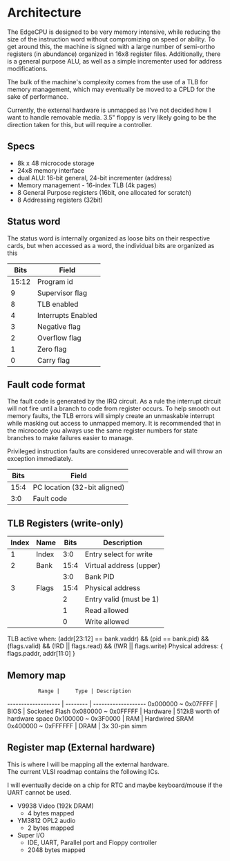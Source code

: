 Architecture
============

The EdgeCPU is designed to be very memory intensive, while reducing the size of the instruction word
without compromizing on speed or ability.  To get around this, the machine is signed with a large
number of semi-ortho registers (in abundance) organized in 16x8 register files.  Additionally, there
is a general purpose ALU, as well as a simple incrementer used for address modifications.

The bulk of the machine's complexity comes from the use of a TLB for memory management, which may
eventually be moved to a CPLD for the sake of performance.

Currently, the external hardware is unmapped as I've not decided how I want to handle removable media.
3.5" floppy is very likely going to be the direction taken for this, but will require a controller.

Specs
-----

* 8k x 48 microcode storage
* 24x8 memory interface
* dual ALU: 16-bit general, 24-bit incrementer (address)
* Memory management - 16-index TLB (4k pages)
* 8 General Purpose registers (16bit, one allocated for scratch)
* 8 Addressing registers (32bit)

Status word
-----------

The status word is internally organized as loose bits on their respective cards, but when accessed as
a word, the individual bits are organized as this

 Bits | Field
----- | ----------
15:12 | Program id
    9 | Supervisor flag
    8 | TLB enabled
    4 | Interrupts Enabled
    3 | Negative flag
    2 | Overflow flag
    1 | Zero flag
    0 | Carry flag

Fault code format
-----------------

The fault code is generated by the IRQ circuit.  As a rule the interrupt circuit will not fire until a branch
to code from register occurs.  To help smooth out memory faults, the TLB errors will simply create an unmaskable
interrupt while masking out access to unmapped memory.  It is recommended that in the microcode you always use
the same register numbers for state branches to make failures easier to manage.

Privileged instruction faults are considered unrecoverable and will throw an exception immediately.

Bits | Field
---- | ---------------------------------
15:4 | PC location (32-bit aligned)
 3:0 | Fault code

TLB Registers (write-only)
--------------------------

Index |  Name | Bits | Description 
----- | ----- | ---- | ------------------
    1 | Index |  3:0 | Entry select for write
    2 | Bank  | 15:4 | Virtual address (upper)
      |       |  3:0 | Bank PID
    3 | Flags | 15:4 | Physical address
      |       |    2 | Entry valid (must be 1)
      |       |    1 | Read allowed
      |       |    0 | Write allowed

TLB active when:  (addr[23:12] == bank.vaddr) && (pid == bank.pid) && (flags.valid) && (!RD || flags.read) && (!WR || flags.write)
Physical address: { flags.paddr, addr[11:0]  }

Memory map
----------

              Range |     Type | Description
------------------- | -------- | -------------------
0x000000 ~ 0x07FFFF |     BIOS | Socketed Flash
0x080000 ~ 0x0FFFFF | Hardware | 512kB worth of hardware space
0x100000 ~ 0x3F0000 |      RAM | Hardwired SRAM
0x400000 ~ 0xFFFFFF |     DRAM | 3x 30-pin simm


Register map (External hardware)
--------------------------------

This is where I will be mapping all the external hardware.  
The current VLSI roadmap contains the following ICs. 

I will eventually decide on a chip for RTC and maybe keyboard/mouse if the UART cannot be used.

* V9938 Video (192k DRAM)
	* 4 bytes mapped
* YM3812 OPL2 audio
	* 2 bytes mapped
* Super I/O
	* IDE, UART, Parallel port and Floppy controller
	* 2048 bytes mapped
